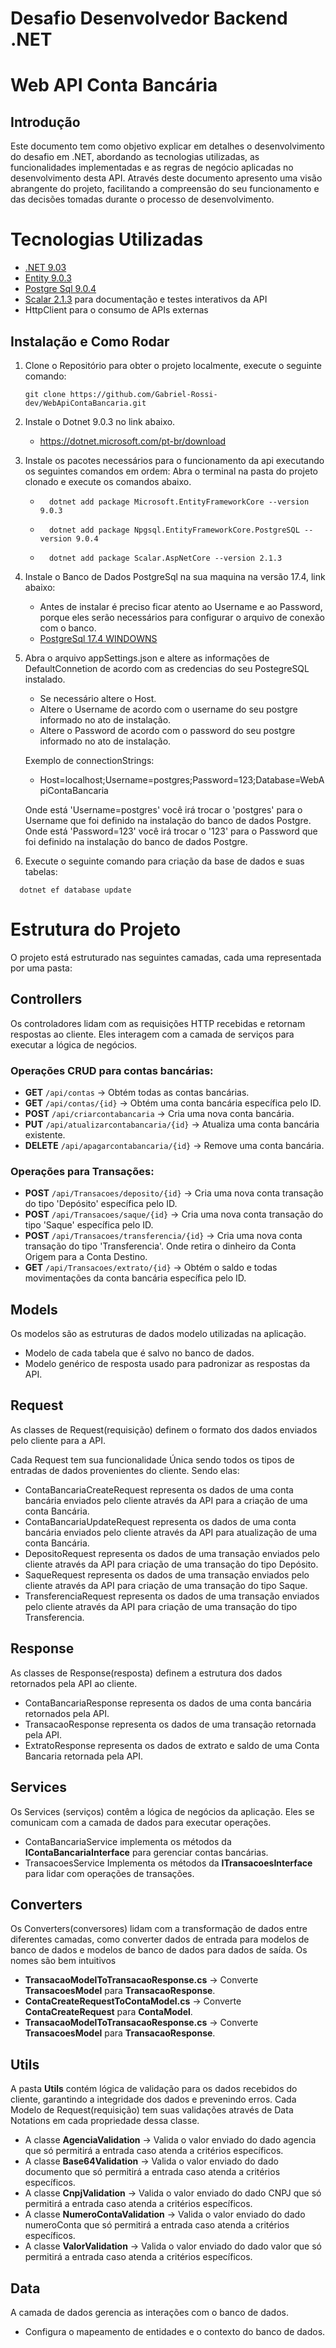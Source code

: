 # Desafio Desenvolvedor Backend .NET 
# Web API Conta Bancária

## Introdução


Este documento tem como objetivo explicar em detalhes o desenvolvimento do desafio em .NET, abordando as tecnologias utilizadas, as funcionalidades implementadas e as regras de negócio aplicadas no desenvolvimento desta API. Através deste documento apresento uma visão abrangente do projeto, facilitando a compreensão do seu funcionamento e das decisões tomadas durante o processo de desenvolvimento.

# Tecnologias Utilizadas

- [.NET 9.03](https://dotnet.microsoft.com/pt-br/download)
- [Entity 9.0.3](https://www.nuget.org/packages/Microsoft.EntityFrameworkCore/9.0.3?_src=template)
- [Postgre Sql 9.0.4](https://www.nuget.org/packages/Npgsql.EntityFrameworkCore.PostgreSQL/9.0.4?_src=template)
- [Scalar 2.1.3](https://www.nuget.org/packages/Scalar.AspNetCore/2.1.3?_src=template) para documentação e testes interativos da API
- HttpClient para o consumo de APIs externas

## Instalação e Como Rodar

1. Clone o Repositório para obter o projeto localmente, execute o seguinte comando:
    ``` console
    git clone https://github.com/Gabriel-Rossi-dev/WebApiContaBancaria.git
    ```

2. Instale o Dotnet 9.0.3 no link abaixo.
    - https://dotnet.microsoft.com/pt-br/download


3. Instale os pacotes necessários para o funcionamento da api executando os seguintes comandos em ordem:
    Abra o terminal na pasta do projeto clonado e execute os comandos abaixo. 
  
    - ``` console
        dotnet add package Microsoft.EntityFrameworkCore --version 9.0.3
      ```
  
    - ``` console 
        dotnet add package Npgsql.EntityFrameworkCore.PostgreSQL --version 9.0.4
      ``` 
      
    - ``` console 
        dotnet add package Scalar.AspNetCore --version 2.1.3
      ``` 


4. Instale o Banco de Dados PostgreSql na sua maquina na versão 17.4, link abaixo:
    - Antes de instalar é preciso ficar atento ao Username e ao Password, porque eles serão necessários para configurar o arquivo de conexão com o banco.
    - [PostgreSql 17.4 WINDOWNS](https://sbp.enterprisedb.com/getfile.jsp?fileid=1259402)
      

5. Abra o arquivo appSettings.json e altere as informações de DefaultConnetion de acordo com as credencias do seu PostegreSQL instalado.
 
   - Se necessário altere o Host.
   - Altere o Username de acordo com o username do seu postgre informado no ato de instalação.
   - Altere o Password de acordo com o password do seu postgre informado no ato de instalação.
     
   Exemplo de connectionStrings:
     - Host=localhost;Username=postgres;Password=123;Database=WebApiContaBancaria
       
   Onde está 'Username=postgres' você irá trocar o 'postgres' para o Username que foi definido na instalação do banco de dados Postgre.
   Onde está 'Password=123' você irá trocar o '123' para o Password que foi definido na instalação do banco de dados Postgre.

6. Execute o seguinte comando para criação da base de dados e suas tabelas:
``` console
  dotnet ef database update
```


# Estrutura do Projeto

O projeto está estruturado nas seguintes camadas, cada uma representada por uma pasta:

## Controllers

Os controladores lidam com as requisições HTTP recebidas e retornam respostas ao cliente. Eles interagem com a camada de serviços para executar a lógica de negócios.

### Operações CRUD para contas bancárias:
- **GET** `/api/contas` → Obtém todas as contas bancárias.
- **GET** `/api/contas/{id}` → Obtém uma conta bancária específica pelo ID.
- **POST** `/api/criarcontabancaria` → Cria uma nova conta bancária.
- **PUT** `/api/atualizarcontabancaria/{id}` → Atualiza uma conta bancária existente.
- **DELETE** `/api/apagarcontabancaria/{id}` → Remove uma conta bancária.

### Operações para Transações:
- **POST** `/api/Transacoes/deposito/{id}` → Cria uma nova conta transação do tipo 'Depósito' específica pelo ID.
- **POST** `/api/Transacoes/saque/{id}` → Cria uma nova conta transação do tipo 'Saque' específica pelo ID.
- **POST** `/api/Transacoes/transferencia/{id}` → Cria uma nova conta transação do tipo 'Transferencia'. Onde retira o dinheiro da Conta Origem para a Conta Destino.
- **GET** `/api/Transacoes/extrato/{id}` → Obtém o saldo e todas movimentações da conta bancária específica pelo ID.

## Models

Os modelos são as estruturas de dados modelo utilizadas na aplicação.
- Modelo de cada tabela que é salvo no banco de dados.
- Modelo genérico de resposta usado para padronizar as respostas da API.

## Request

As classes de Request(requisição) definem o formato dos dados enviados pelo cliente para a API.

Cada Request tem sua funcionalidade Única sendo todos os tipos de entradas de dados provenientes do cliente.
Sendo elas: 
- ContaBancariaCreateRequest representa os dados de uma conta bancária enviados pelo cliente através da API para a criação de uma conta Bancária.
- ContaBancariaUpdateRequest representa os dados de uma conta bancária enviados pelo cliente através da API para atualização de uma conta Bancária.
- DepositoRequest representa os dados de uma transação enviados pelo cliente através da API para criação de uma transação do tipo Depósito.
- SaqueRequest representa os dados de uma transação enviados pelo cliente através da API para criação de uma transação do tipo Saque.
- TransferenciaRequest representa os dados de uma transação enviados pelo cliente através da API para criação de uma transação do tipo Transferencia.

## Response

As classes de Response(resposta) definem a estrutura dos dados retornados pela API ao cliente.

- ContaBancariaResponse representa os dados de uma conta bancária retornados pela API.
- TransacaoResponse representa os dados de uma transação retornada pela API.
- ExtratoResponse representa os dados de extrato e saldo de uma Conta Bancaria retornada pela API.

## Services

Os Services (serviços) contêm a lógica de negócios da aplicação. Eles se comunicam com a camada de dados para executar operações.
- ContaBancariaService implementa os métodos da **IContaBancariaInterface** para gerenciar contas bancárias.
- TransacoesService Implementa os métodos da **ITransacoesInterface** para lidar com operações de transações.
  
## Converters

Os Converters(conversores) lidam com a transformação de dados entre diferentes camadas, como converter dados de entrada para modelos de banco de dados e modelos de banco de dados para dados de saída.
Os nomes são bem intuitivos

- **TransacaoModelToTransacaoResponse.cs** → Converte **TransacoesModel** para **TransacaoResponse**.
- **ContaCreateRequestToContaModel.cs** → Converte **ContaCreateRequest** para **ContaModel**.
- **TransacaoModelToTransacaoResponse.cs** → Converte **TransacoesModel** para **TransacaoResponse**.

## Utils

A pasta **Utils** contém lógica de validação para os dados recebidos do cliente, garantindo a integridade dos dados e prevenindo erros.
Cada Modelo de Request(requisição) tem suas validações através de Data Notations em cada propriedade dessa classe.

- A classe **AgenciaValidation** → Valida o valor enviado do dado agencia que só permitirá a entrada caso atenda a critérios específicos.
- A classe **Base64Validation** → Valida o valor enviado do dado documento que só permitirá a entrada caso atenda a critérios específicos.
- A classe **CnpjValidation** → Valida o valor enviado do dado CNPJ que só permitirá a entrada caso atenda a critérios específicos.
- A classe **NumeroContaValidation** → Valida o valor enviado do dado numeroConta que só permitirá a entrada caso atenda a critérios específicos.
- A classe **ValorValidation** → Valida o valor enviado do dado valor que só permitirá a entrada caso atenda a critérios específicos.

## Data

A camada de dados gerencia as interações com o banco de dados.
- Configura o mapeamento de entidades e o contexto do banco de dados.

